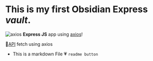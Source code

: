 # This is my first Obsidian Express *vault*.
![axios](https://cdn.prod.website-files.com/5e19ea5aa7d3a217492e372b/624de949df5a11680ab170b9_Axios%20logo%20-%20RGB%20-%20minimum%20space.png)
**Express JS** app using  [axios](https://axios-http.com/)!

🔗[API]('https://jsonplaceholder.typicode.com/posts) fetch using axios <br/>

+ This is a markdown File 
💗 `readme button`